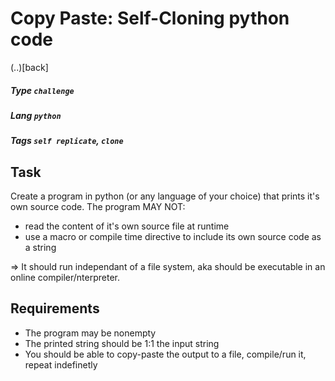 # Copy Paste: Self-Cloning python code
(..)[back]
##### Type `challenge`
##### Lang `python`	
##### Tags `self replicate`, `clone`

## Task
Create a program in python (or any language of your choice) that prints it's own source code.
The program MAY NOT:
- read the content of it's own source file at runtime
- use a macro or compile time directive to include its own source code as a string
  
=> It should run independant of a file system, aka should be executable in an online compiler/nterpreter.

## Requirements
- The program may be nonempty
- The printed string should be 1:1 the input string
- You should be able to copy-paste the output to a file, compile/run it, repeat indefinetly
